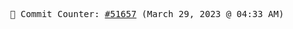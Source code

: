 <p align="center">
    <samp>
        📮 Commit Counter: <a href="https://github.com/Javascript-void0/Javascript-void0/commits/main">#51657</a> (March 29, 2023 @ 04:33 AM)
    </samp>
</p>